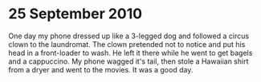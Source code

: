 
# 25 September 2010

One day my phone dressed up like a 3-legged dog and followed a circus clown to the laundromat.  The clown pretended not to notice and put his head in a front-loader to wash.  He left it there while he went to get bagels and a cappuccino.  My phone wagged it's tail, then stole a Hawaiian shirt from a dryer and went to the movies.  It was a good day.
